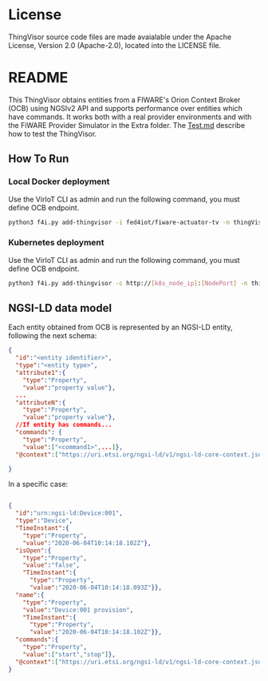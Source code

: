 # License

ThingVisor source code files are made avaialable under the Apache License, Version 2.0 (Apache-2.0), located into the LICENSE file.

# README

This ThingVisor obtains entities from a FIWARE's Orion Context Broker (OCB) using NGSIv2 API and supports performance over entities which have commands. It works both with a real provider environments and with the FiWARE Provider Simulator in the Extra folder. The [Test.md](./Test.md) describe how to test the ThingVisor.

## How To Run

### Local Docker deployment

Use the VirIoT CLI as admin and run the following command, you must define OCB endpoint.

```bash  
python3 f4i.py add-thingvisor -i fed4iot/fiware-actuator-tv -n thingVisorID_Actuator -d "thingVisorID_Actuator" -p "{'ocb_ip':'<OCB_Public_IP>', 'ocb_port':'<OCB_Port>', 'ocb_service':['<service>',...],'ocb_servicePath':['<servicePath>',...]}"
```

### Kubernetes deployment

Use the VirIoT CLI as admin and run the following command, you must define OCB endpoint.

```bash  
python3 f4i.py add-thingvisor -c http://[k8s_node_ip]:[NodePort] -n thingVisorID_Actuator -d "thingVisorID_Actuator" -p "{'ocb_ip':'<OCB_Public_IP>', 'ocb_port':'<OCB_Port>', 'ocb_service':['<service>',...],'ocb_servicePath':['<servicePath>',...]}" -y "yaml/thingVisor-fiWAREActuator.yaml"
```

## NGSI-LD data model

Each entity obtained from OCB is represented by an NGSI-LD entity, following the next schema:


```json
{
  "id":"<entity identifier>",
  "type":"<entity type>",
  "attribute1":{
    "type":"Property",
    "value":"property value"},
  ...
  "attributeN":{
    "type":"Property",
    "value":"property value"},
  //If entity has commands...
  "commands": {
    "type":"Property",
    "value":["<command1>",...]},
  "@context":["https://uri.etsi.org/ngsi-ld/v1/ngsi-ld-core-context.jsonld"]

}

```

In a specific case:
```json

{
  "id":"urn:ngsi-ld:Device:001",
  "type":"Device",
  "TimeInstant":{
    "type":"Property",
    "value":"2020-06-04T10:14:18.102Z"},
  "isOpen":{
    "type":"Property",
    "value":"false",
    "TimeInstant":{
      "type":"Property",
      "value":"2020-06-04T10:14:18.093Z"}},
  "name":{
    "type":"Property",
    "value":"Device:001 provision",
    "TimeInstant":{
      "type":"Property",
      "value":"2020-06-04T10:14:18.102Z"}},
  "commands":{
    "type":"Property",
    "value":["start","stop"]},
  "@context":["https://uri.etsi.org/ngsi-ld/v1/ngsi-ld-core-context.jsonld"]
}
```
